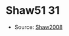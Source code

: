 <a name="material" />

# Shaw51 31
<script type="application/ld+json">
  {
    "@context": "https://schema.org/",
    "@type": "ChemicalSubstance",
    "http://purl.org/dc/terms/conformsTo":
      {
        "@type": "CreativeWork",
        "@id": "https://bioschemas.org/profiles/ChemicalSubstance/0.4-RELEASE/"
      },
    "@id": "https://egonw.github.io/nanowiki/nanowiki61.html#material",
    "name": "Shaw51 31",
    "sameAs": "http://127.0.0.1/mediawiki/index.php/Special:URIResolver/Shaw51_31"
  }
</script>


* Source: [Shaw2008](http://127.0.0.1/mediawiki/index.php/Special:URIResolver/Shaw2008)
